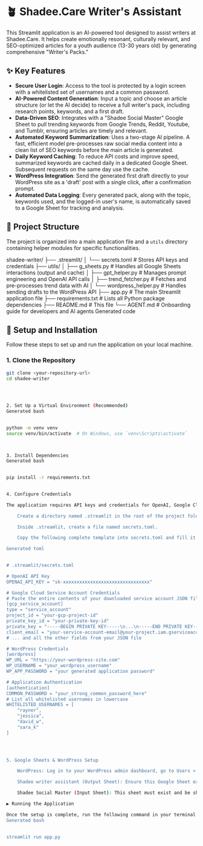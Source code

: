       
# 🪴 Shadee.Care Writer's Assistant

This Streamlit application is an AI-powered tool designed to assist writers at Shadee.Care. It helps create emotionally resonant, culturally relevant, and SEO-optimized articles for a youth audience (13-30 years old) by generating comprehensive "Writer's Packs."

## ✨ Key Features

-   **Secure User Login**: Access to the tool is protected by a login screen with a whitelisted set of usernames and a common password.
-   **AI-Powered Content Generation**: Input a topic and choose an article structure (or let the AI decide) to receive a full writer's pack, including research points, keywords, and a first draft.
-   **Data-Driven SEO**: Integrates with a "Shadee Social Master" Google Sheet to pull trending keywords from Google Trends, Reddit, Youtube, and Tumblr, ensuring articles are timely and relevant.
-   **Automated Keyword Summarization**: Uses a two-stage AI pipeline. A fast, efficient model pre-processes raw social media content into a clean list of SEO keywords before the main article is generated.
-   **Daily Keyword Caching**: To reduce API costs and improve speed, summarized keywords are cached daily in a dedicated Google Sheet. Subsequent requests on the same day use the cache.
-   **WordPress Integration**: Send the generated first draft directly to your WordPress site as a 'draft' post with a single click, after a confirmation prompt.
-   **Automated Data Logging**: Every generated pack, along with the topic, keywords used, and the logged-in user's name, is automatically saved to a Google Sheet for tracking and analysis.

## 📂 Project Structure

The project is organized into a main application file and a `utils` directory containing helper modules for specific functionalities.

    


shadee-writer/
├── .streamlit/
│ └── secrets.toml # Stores API keys and credentials
├── utils/
│ ├── g_sheets.py # Handles all Google Sheets interactions (output and cache)
│ ├── gpt_helper.py # Manages prompt engineering and OpenAI API calls
│ ├── trend_fetcher.py # Fetches and pre-processes trend data with AI
│ └── wordpress_helper.py # Handles sending drafts to the WordPress API
├── app.py # The main Streamlit application file
├── requirements.txt # Lists all Python package dependencies
├── README.md # This file
└── AGENT.md # Onboarding guide for developers and AI agents
Generated code

      
## 🚀 Setup and Installation

Follow these steps to set up and run the application on your local machine.

### 1. Clone the Repository

```bash
git clone <your-repository-url>
cd shadee-writer

    


2. Set Up a Virtual Environment (Recommended)
Generated bash

      
python -m venv venv
source venv/bin/activate  # On Windows, use `venv\Scripts\activate`

    

3. Install Dependencies
Generated bash

      
pip install -r requirements.txt

    
4. Configure Credentials

The application requires API keys and credentials for OpenAI, Google Cloud, WordPress, and the app's own login system. These are stored securely in a secrets.toml file.

    Create a directory named .streamlit in the root of the project folder.

    Inside .streamlit, create a file named secrets.toml.

    Copy the following complete template into secrets.toml and fill it with your actual credentials:

Generated toml

      
# .streamlit/secrets.toml

# OpenAI API Key
OPENAI_API_KEY = "sk-xxxxxxxxxxxxxxxxxxxxxxxxxxxxxxxx"

# Google Cloud Service Account Credentials
# Paste the entire contents of your downloaded service account JSON file here.
[gcp_service_account]
type = "service_account"
project_id = "your-gcp-project-id"
private_key_id = "your-private-key-id"
private_key = "-----BEGIN PRIVATE KEY-----\n...\n-----END PRIVATE KEY-----\n"
client_email = "your-service-account-email@your-project.iam.gserviceaccount.com"
# ... and all the other fields from your JSON file

# WordPress Credentials
[wordpress]
WP_URL = "https://your-wordpress-site.com"
WP_USERNAME = "your_wordpress_username"
WP_APP_PASSWORD = "your generated application password"

# Application Authentication
[authentication]
COMMON_PASSWORD = "your_strong_common_password_here"
# List all whitelisted usernames in lowercase
WHITELISTED_USERNAMES = [
    "rayner",
    "jessica",
    "david_w",
    "sara_k"
]

    


5. Google Sheets & WordPress Setup

    WordPress: Log in to your WordPress admin dashboard, go to Users > Profile, scroll down to "Application Passwords," and generate a new password. Use this password in your secrets.toml file, not your main account password.

    Shadee writer assistant (Output Sheet): Ensure this Google Sheet exists. Share it with the client_email from your service account credentials, granting "Editor" permissions. The app will automatically create the Sheet1 and Keyword Cache tabs if they don't exist.

    Shadee Social Master (Input Sheet): This sheet must exist and be shared with the service account (at least "Viewer" permissions). It should contain tabs named Google Trends, Reddit, Youtube, and Tumblr, each with a Post_dt column and the relevant keyword columns (Keyword or Post Content).

▶️ Running the Application

Once the setup is complete, run the following command in your terminal from the project's root directory:
Generated bash

      
streamlit run app.py

    
